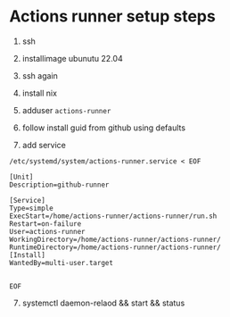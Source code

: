 # Actions runner setup steps

1. ssh 
2. installimage ubunutu 22.04
3. ssh again
4. install nix
5. adduser `actions-runner`  
6. follow install guid from github using defaults

7. add service

```
/etc/systemd/system/actions-runner.service < EOF

[Unit]
Description=github-runner

[Service]
Type=simple
ExecStart=/home/actions-runner/actions-runner/run.sh
Restart=on-failure
User=actions-runner
WorkingDirectory=/home/actions-runner/actions-runner/
RuntimeDirectory=/home/actions-runner/actions-runner/
[Install]
WantedBy=multi-user.target


EOF
```

7. systemctl daemon-relaod && start && status 
